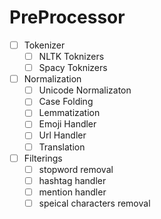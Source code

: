 # PreProcessor

- [ ] Tokenizer
    - [ ] NLTK Toknizers
    - [ ] Spacy Toknizers
	
- [ ] Normalization	
	- [ ] Unicode Normalizaton 
	- [ ] Case Folding
	- [ ] Lemmatization
	- [ ] Emoji Handler
	- [ ] Url Handler
	- [ ] Translation

- [ ] Filterings
	- [ ] stopword removal 
	- [ ] hashtag handler
	- [ ] mention handler
	- [ ] speical characters removal
